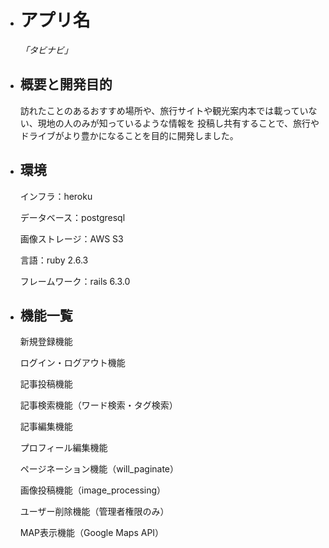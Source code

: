 
* # アプリ名

  *「タビナビ」*
  
  
* ## 概要と開発目的

  訪れたことのあるおすすめ場所や、旅行サイトや観光案内本では載っていない、現地の人のみが知っているような情報を
  投稿し共有することで、旅行やドライブがより豊かになることを目的に開発しました。


* ## 環境

  インフラ：heroku
  
  データベース：postgresql
  
  画像ストレージ：AWS S3
  
  言語：ruby 2.6.3
  
  フレームワーク：rails 6.3.0


* ## 機能一覧

  新規登録機能
  
  ログイン・ログアウト機能
  
  記事投稿機能
  
  記事検索機能（ワード検索・タグ検索）
  
  記事編集機能
  
  プロフィール編集機能
  
  ページネーション機能（will_paginate）
  
  画像投稿機能（image_processing）
  
  ユーザー削除機能（管理者権限のみ）
  
  MAP表示機能（Google Maps API）